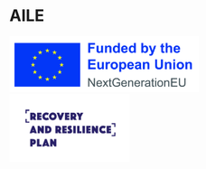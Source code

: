 # AILE

<p align="left">
    <img height=100px src="img/EU-NextGenEU_POS.jpg">
    <img height=120px src="img/POO_logo_angl.png">
</p>

